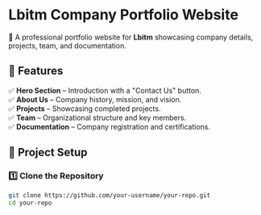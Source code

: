 # Lbitm Company Portfolio Website

🚀 A professional portfolio website for **Lbitm** showcasing company details, projects, team, and documentation.

## 📌 Features
✅ **Hero Section** – Introduction with a "Contact Us" button.  
✅ **About Us** – Company history, mission, and vision.  
✅ **Projects** – Showcasing completed projects.  
✅ **Team** – Organizational structure and key members.  
✅ **Documentation** – Company registration and certifications.  

## 📂 Project Setup

### 1️⃣ Clone the Repository
```sh
git clone https://github.com/your-username/your-repo.git
cd your-repo
